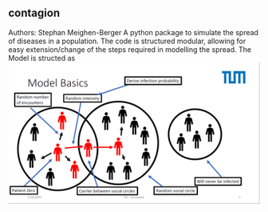contagion
--------------------------------------------------------------------------------
Authors: Stephan Meighen-Berger
A python package to simulate the spread of diseases in a population.
The code is structured modular, allowing for easy extension/change
of the steps required in modelling the spread.
The Model is structed as
![Sketch of the model](images/Model_Basic.png)
